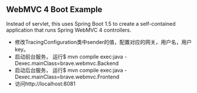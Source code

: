 ## WebMVC 4 Boot Example

Instead of servlet, this uses Spring Boot 1.5 to create a self-contained
application that runs Spring WebMVC 4 controllers.

*    修改TracingConfiguration类中sender的值，配置对应的网关，用户名，用户key。
* 启动前台服务， 运行$ mvn compile exec:java -Dexec.mainClass=brave.webmvc.Backend
* 启动后台服务， 运行$ mvn compile exec:java -Dexec.mainClass=brave.webmvc.Frontend
*  访问http://localhost:8081